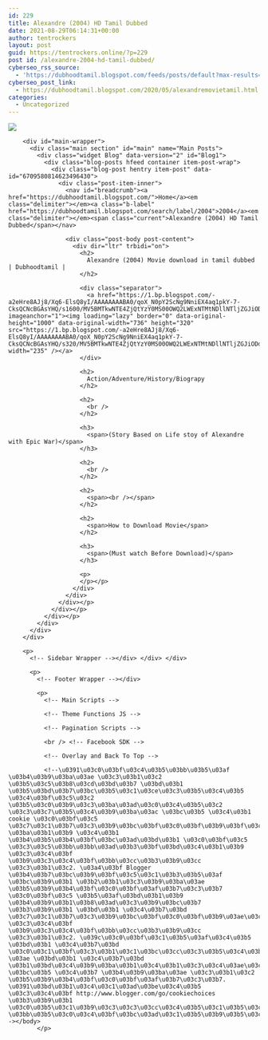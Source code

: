 ```yaml
---
id: 229
title: Alexandre (2004) HD Tamil Dubbed
date: 2021-08-29T06:14:31+00:00
author: tentrockers
layout: post
guid: https://tentrockers.online/?p=229
post id: /alexandre-2004-hd-tamil-dubbed/
cyberseo_rss_source:
  - 'https://dubhoodtamil.blogspot.com/feeds/posts/default?max-results=150&start-index=301'
cyberseo_post_link:
  - https://dubhoodtamil.blogspot.com/2020/05/alexandremovietamil.html
categories:
  - Uncategorized
---
```

<div class="media_block">
  <img src="https://1.bp.blogspot.com/-a2eHre8AJj8/Xq6-ElsQ8yI/AAAAAAAABA0/qoX_N0pY2ScNg9NniEX4aq1pkY-7-CksQCNcBGAsYHQ/s72-c/MV5BMTkwNTE4ZjQtYzY0MS00OWQ2LWExNTMtNDllNTljZGJiODdhXkEyXkFqcGdeQXVyMTYzMDM0NTU%2540._V1_QL50_SY1000_SX736_AL_.jpg" class="media_thumbnail" />
</div>

  
<!-- Theme Options -->

<!-- Outer Wrapper --></p> 

<div id="outer-wrapper">
  <!-- Main Top Bar -->
  
  <!-- Header Wrapper -->
  
  <!-- Content Wrapper --></p> 
  
  <div class="row" id="content-wrapper">
    <div class="container">
      <div id="post-wrapper">
        <!-- Main Wrapper --></p> 
        
        <div id="main-wrapper">
          <div class="main section" id="main" name="Main Posts">
            <div class="widget Blog" data-version="2" id="Blog1">
              <div class="blog-posts hfeed container item-post-wrap">
                <div class="blog-post hentry item-post" data-id="6709580814623496430">
                  <div class="post-item-inner">
                    <nav id="breadcrumb"><a href="https://dubhoodtamil.blogspot.com/">Home</a><em class="delimiter"></em><a class="b-label" href="https://dubhoodtamil.blogspot.com/search/label/2004">2004</a><em class="delimiter"></em><span class="current">Alexandre (2004) HD Tamil Dubbed</span></nav> 
                    
                    <div class="post-body post-content">
                      <div dir="ltr" trbidi="on">
                        <h2>
                          Alexandre (2004) Movie download in tamil dubbed | Dubhoodtamil |
                        </h2>
                        
                        <div class="separator">
                          <a href="https://1.bp.blogspot.com/-a2eHre8AJj8/Xq6-ElsQ8yI/AAAAAAAABA0/qoX_N0pY2ScNg9NniEX4aq1pkY-7-CksQCNcBGAsYHQ/s1600/MV5BMTkwNTE4ZjQtYzY0MS00OWQ2LWExNTMtNDllNTljZGJiODdhXkEyXkFqcGdeQXVyMTYzMDM0NTU%2540._V1_QL50_SY1000_SX736_AL_.jpg" imageanchor="1"><img loading="lazy" border="0" data-original-height="1000" data-original-width="736" height="320" src="https://1.bp.blogspot.com/-a2eHre8AJj8/Xq6-ElsQ8yI/AAAAAAAABA0/qoX_N0pY2ScNg9NniEX4aq1pkY-7-CksQCNcBGAsYHQ/s320/MV5BMTkwNTE4ZjQtYzY0MS00OWQ2LWExNTMtNDllNTljZGJiODdhXkEyXkFqcGdeQXVyMTYzMDM0NTU%2540._V1_QL50_SY1000_SX736_AL_.jpg" width="235" /></a>
                        </div>
                        
                        <h2>
                          Action/Adventure/History/Biograpy
                        </h2>
                        
                        <h2>
                          <br />
                        </h2>
                        
                        <h3>
                          <span>(Story Based on Life stoy of Alexandre with Epic War)</span>
                        </h3>
                        
                        <h2>
                          <br />
                        </h2>
                        
                        <h2>
                          <span><br /></span>
                        </h2>
                        
                        <h2>
                          <span>How to Download Movie</span>
                        </h2>
                        
                        <h3>
                          <span>(Must watch Before Download)</span>
                        </h3>
                        
                        <p>
                        </p></p>
                      </div>
                    </div>
                  </div></p>
                </div></p>
              </div></p>
            </div>
          </div>
        </div>
        
        <p>
          <!-- Sidebar Wrapper --></div> </div> </div> 
          
          <p>
            <!-- Footer Wrapper --></div> 
            
            <p>
              <!-- Main Scripts -->
              
              <!-- Theme Functions JS -->
              
              <!-- Pagination Scripts -->
              
              <br /> <!-- Facebook SDK -->
              
              <!-- Overlay and Back To Top -->
              
              <!--\u0391\u03c0\u03bf\u03c4\u03b5\u03bb\u03b5\u03af \u03b4\u03b9\u03ba\u03ae \u03c3\u03b1\u03c2 \u03b5\u03c5\u03b8\u03cd\u03bd\u03b7 \u03bd\u03b1 \u03b5\u03bd\u03b7\u03bc\u03b5\u03c1\u03ce\u03c3\u03b5\u03c4\u03b5 \u03c4\u03bf\u03c5\u03c2 \u03b5\u03c0\u03b9\u03c3\u03ba\u03ad\u03c0\u03c4\u03b5\u03c2 \u03c3\u03c7\u03b5\u03c4\u03b9\u03ba\u03ac \u03bc\u03b5 \u03c4\u03b1 cookie \u03c0\u03bf\u03c5 \u03c7\u03c1\u03b7\u03c3\u03b9\u03bc\u03bf\u03c0\u03bf\u03b9\u03bf\u03cd\u03bd\u03c4\u03b1\u03b9 \u03ba\u03b1\u03b9 \u03c4\u03b1 \u03b4\u03b5\u03b4\u03bf\u03bc\u03ad\u03bd\u03b1 \u03c0\u03bf\u03c5 \u03c3\u03c5\u03bb\u03bb\u03ad\u03b3\u03bf\u03bd\u03c4\u03b1\u03b9 \u03c3\u03c4\u03bf \u03b9\u03c3\u03c4\u03bf\u03bb\u03cc\u03b3\u03b9\u03cc \u03c3\u03b1\u03c2. \u03a4\u03bf Blogger \u03b4\u03b7\u03bc\u03b9\u03bf\u03c5\u03c1\u03b3\u03b5\u03af \u03bc\u03b9\u03b1 \u03b2\u03b1\u03c3\u03b9\u03ba\u03ae \u03b5\u03b9\u03b4\u03bf\u03c0\u03bf\u03af\u03b7\u03c3\u03b7 \u03c0\u03bf\u03c5 \u03b5\u03af\u03bd\u03b1\u03b9 \u03b4\u03b9\u03b1\u03b8\u03ad\u03c3\u03b9\u03bc\u03b7 \u03b3\u03b9\u03b1 \u03bd\u03b1 \u03c4\u03b7\u03bd \u03c7\u03c1\u03b7\u03c3\u03b9\u03bc\u03bf\u03c0\u03bf\u03b9\u03ae\u03c3\u03b5\u03c4\u03b5 \u03c3\u03c4\u03bf \u03b9\u03c3\u03c4\u03bf\u03bb\u03cc\u03b3\u03b9\u03cc \u03c3\u03b1\u03c2. \u039c\u03c0\u03bf\u03c1\u03b5\u03af\u03c4\u03b5 \u03bd\u03b1 \u03c4\u03b7\u03bd \u03c0\u03c1\u03bf\u03c3\u03b1\u03c1\u03bc\u03cc\u03c3\u03b5\u03c4\u03b5 \u03ae \u03bd\u03b1 \u03c4\u03b7\u03bd \u03b1\u03bd\u03c4\u03b9\u03ba\u03b1\u03c4\u03b1\u03c3\u03c4\u03ae\u03c3\u03b5\u03c4\u03b5 \u03bc\u03b5 \u03c4\u03b7 \u03b4\u03b9\u03ba\u03ae \u03c3\u03b1\u03c2 \u03b5\u03b9\u03b4\u03bf\u03c0\u03bf\u03af\u03b7\u03c3\u03b7. \u0391\u03bd\u03b1\u03c4\u03c1\u03ad\u03be\u03c4\u03b5 \u03c3\u03c4\u03bf http://www.blogger.com/go/cookiechoices \u03b3\u03b9\u03b1 \u03c0\u03b5\u03c1\u03b9\u03c3\u03c3\u03cc\u03c4\u03b5\u03c1\u03b5\u03c2 \u03bb\u03b5\u03c0\u03c4\u03bf\u03bc\u03ad\u03c1\u03b5\u03b9\u03b5\u03c2.--></body>
            </p>